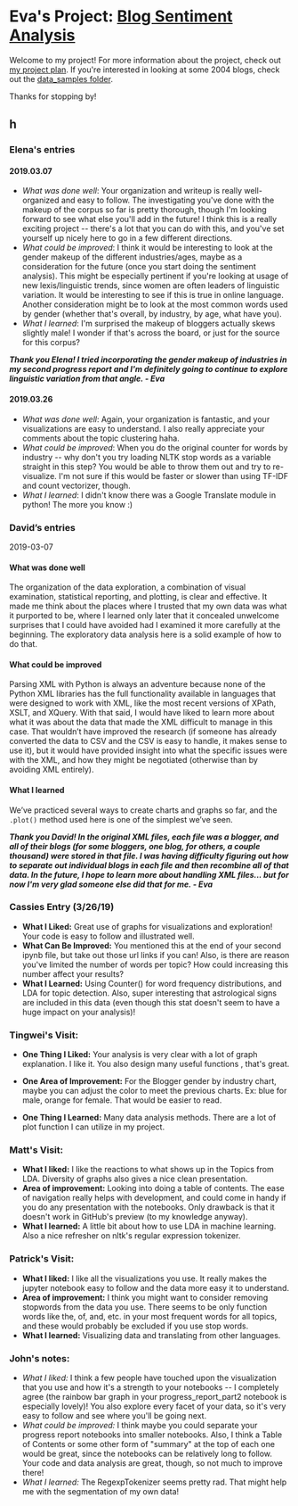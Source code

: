 # Eva's Project: [Blog Sentiment Analysis](https://github.com/Data-Science-for-Linguists-2019/Blog-Sentiment-Analysis)
Welcome to my project! For more information about the project, check out [my project plan](https://github.com/Data-Science-for-Linguists-2019/Blog-Sentiment-Analysis/blob/master/project_plan.md). If you're interested in looking at some 2004 blogs, check out the [data_samples folder](https://github.com/Data-Science-for-Linguists-2019/Blog-Sentiment-Analysis/tree/master/data_samples).

Thanks for stopping by!
## h
### Elena's entries
#### 2019.03.07
 - *What was done well*: Your organization and writeup is really well-organized and easy to follow. The investigating you've done with the makeup of the corpus so far is pretty thorough, though I'm looking forward to see what else you'll add in the future! I think this is a really exciting project -- there's a lot that you can do with this, and you've set yourself up nicely here to go in a few different directions.
 - *What could be improved*: I think it would be interesting to look at the gender makeup of the different industries/ages, maybe as a consideration for the future (once you start doing the sentiment analysis). This might be especially pertinent if you're looking at usage of new lexis/linguistic trends, since women are often leaders of linguistic variation. It would be interesting to see if this is true in online language. Another consideration might be to look at the most common words used by gender (whether that's overall, by industry, by age, what have you).
 - *What I learned*: I'm surprised the makeup of bloggers actually skews slightly male! I wonder if that's across the board, or just for the source for this corpus?

 __*Thank you Elena! I tried incorporating the gender makeup of industries in my second progress report and I'm definitely going to continue to explore linguistic variation from that angle. - Eva*__

#### 2019.03.26
- *What was done well*: Again, your organization is fantastic, and your visualizations are easy to understand. I also really appreciate your comments about the topic clustering haha.
- *What could be improved*: When you do the original counter for words by industry -- why don't you try loading NLTK stop words as a variable straight in this step? You would be able to throw them out and try to re-visualize. I'm not sure if this would be faster or slower than using TF-IDF and count vectorizer, though.
- *What I learned*: I didn't know there was a Google Translate module in python! The more you know :)


### David’s entries

2019-03-07

#### What was done well

The organization of the data exploration, a combination of visual examination, statistical reporting, and plotting, is clear and effective. It made me think about the places where I trusted that my own data was what it purported to be, where I learned only later that it concealed unwelcome surprises that I could have avoided had I examined it more carefully at the beginning. The exploratory data analysis here is a solid example of how to do that.

#### What could be improved

Parsing XML with Python is always an adventure because none of the Python XML libraries has the full functionality available in languages that were designed to work with XML, like the most recent versions of XPath, XSLT, and XQuery. With that said, I would have liked to learn more about what it was about the data that made the XML difficult to manage in this case. That wouldn’t have improved the research (if someone has already converted the data to CSV and the CSV is easy to handle, it makes sense to use it), but it would have provided insight into what the specific issues were with the XML, and how they might be negotiated (otherwise than by avoiding XML entirely).

#### What I learned

We’ve practiced several ways to create charts and graphs so far, and the `.plot()` method used here is one of the simplest we’ve seen.

__*Thank you David! In the original XML files, each file was a blogger, and all of their blogs (for some bloggers, one blog, for others, a couple thousand) were stored in that file. I was having difficulty figuring out how to separate out individual blogs in each file and then recombine all of that data. In the future, I hope to learn more about handling XML files... but for now I'm very glad someone else did that for me. - Eva*__


### Cassies Entry (3/26/19)
- **What I Liked:** Great use of graphs for visualizations and
exploration!
Your code is easy to follow and illustrated well.
- **What Can Be Improved:** You mentioned this at the end of your second
ipynb file, but take out those url links if you can! Also, is there are
reason you've limited the number of words per topic? How could
increasing this number affect your results?
- **What I Learned:** Using Counter() for word frequency distributions,
and
LDA for topic detection.
Also, super interesting that astrological signs are included in this
data (even though this stat doesn't seem to have a huge impact on your
analysis)!

### Tingwei's Visit:
* **One Thing I Liked:** Your analysis is very clear with a lot of graph explanation. I like it. You also design many useful functions , that's great.

* **One Area of Improvement:** For the Blogger gender by industry chart, maybe you can adjust the color to meet the previous charts. Ex: blue for male, orange for female. That would be easier to read.

* **One Thing I Learned:** Many data analysis methods. There are a lot of plot function I can utilize in my project.

### Matt's Visit:
- __What I liked:__ I like the reactions to what shows up in the Topics from LDA. Diversity of graphs also gives a nice clean presentation.
- __Area of improvement:__ Looking into doing a table of contents. The ease of navigation really helps with development, and could come in handy if you do any presentation with the notebooks. Only drawback is that it doesn't work in GitHub's preview (to my knowledge anyway). 
- __What I learned:__ A little bit about how to use LDA in machine learning. Also a nice refresher on nltk's regular expression tokenizer.

### Patrick's Visit:
- __What I liked:__ I like all the visualizations you use. It really makes the jupyter notebook easy to follow and the data more easy it to understand.
- __Area of improvement:__ I think you might want to consider removing stopwords from the data you use. There seems to be only function words like the, of, and, etc. in your most frequent words for all topics, and these would probably be excluded if you use stop words. 
- __What I learned:__ Visualizing data and translating from other languages.

### John's notes:
- *What I liked:* I think a few people have touched upon the 
visualization that you use and how it's a strength to your notebooks -- 
I completely agree (the rainbow bar graph in your progress_report_part2 
notebook is especially lovely)! You also explore every facet of your 
data, so it's very easy to follow and see where you'll be going next.
- *What could be improved:* I think maybe you could separate your 
progress report notebooks into smaller notebooks. Also, I think a Table 
of Contents or some other form of "summary" at the top of each one would 
be great, since the notebooks can be relatively long to follow. Your 
code and data analysis are great, though, so not much to improve there!
- *What I learned:* The RegexpTokenizer seems pretty rad. That might 
help me with the segmentation of my own data!
